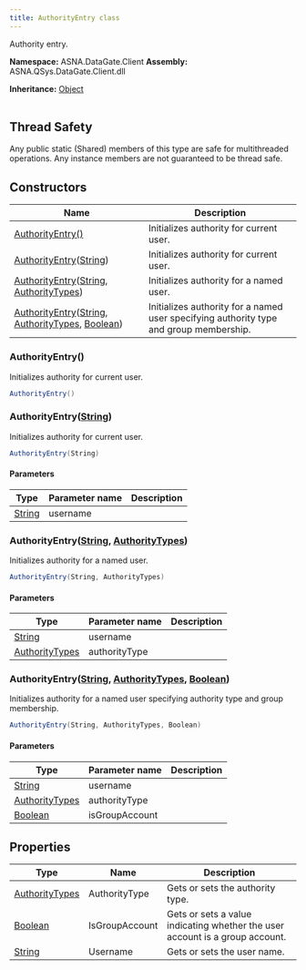 ```yaml
---
title: AuthorityEntry class
---
```


Authority entry.

**Namespace:** ASNA.DataGate.Client
**Assembly:** ASNA.QSys.DataGate.Client.dll

**Inheritance:** [Object](https://docs.microsoft.com/en-us/dotnet/api/system.object)
<br>
<br>
## Thread Safety

Any public static (Shared) members of this type are safe for multithreaded operations. Any instance members are not guaranteed to be thread safe.

## Constructors

| Name | Description |
| --- | --- |
| [AuthorityEntry()](#authorityentry-) | Initializes authority for current user.
| [AuthorityEntry](#authorityentry-string-)([String](https://docs.microsoft.com/en-us/dotnet/api/system.string)) | Initializes authority for current user.
| [AuthorityEntry](#authorityentry-string-authoritytypes-)([String](https://docs.microsoft.com/en-us/dotnet/api/system.string), [AuthorityTypes](/reference/datagate/datagate-common/authority-types.html)) | Initializes authority for a named user.
| [AuthorityEntry](#authorityentry-string-authoritytypes-boolean-)([String](https://docs.microsoft.com/en-us/dotnet/api/system.string), [AuthorityTypes](/reference/datagate/datagate-common/authority-types.html), [Boolean](https://docs.microsoft.com/en-us/dotnet/api/system.boolean)) | Initializes authority for a named user specifying authority type and group membership.

### AuthorityEntry()

Initializes authority for current user.

```cs
AuthorityEntry()
```

### AuthorityEntry([String](https://docs.microsoft.com/en-us/dotnet/api/system.string))

Initializes authority for current user.

```cs
AuthorityEntry(String)
```

#### Parameters

| Type | Parameter name | Description
| --- | --- | ---
| [String](https://docs.microsoft.com/en-us/dotnet/api/system.string) | username | 

### AuthorityEntry([String](https://docs.microsoft.com/en-us/dotnet/api/system.string), [AuthorityTypes](/reference/datagate/datagate-common/authority-types.html))

Initializes authority for a named user.

```cs
AuthorityEntry(String, AuthorityTypes)
```

#### Parameters

| Type | Parameter name | Description
| --- | --- | ---
| [String](https://docs.microsoft.com/en-us/dotnet/api/system.string) | username | 
| [AuthorityTypes](/reference/datagate/datagate-common/authority-types.html) | authorityType | 

### AuthorityEntry([String](https://docs.microsoft.com/en-us/dotnet/api/system.string), [AuthorityTypes](/reference/datagate/datagate-common/authority-types.html), [Boolean](https://docs.microsoft.com/en-us/dotnet/api/system.boolean))

Initializes authority for a named user specifying authority type and group membership.

```cs
AuthorityEntry(String, AuthorityTypes, Boolean)
```

#### Parameters

| Type | Parameter name | Description
| --- | --- | ---
| [String](https://docs.microsoft.com/en-us/dotnet/api/system.string) | username | 
| [AuthorityTypes](/reference/datagate/datagate-common/authority-types.html) | authorityType | 
| [Boolean](https://docs.microsoft.com/en-us/dotnet/api/system.boolean) | isGroupAccount | 

## Properties

| Type | Name | Description
| --- | --- | --- 
| [AuthorityTypes](/reference/datagate/datagate-common/authority-types.html) | AuthorityType | Gets or sets the authority type. |
| [Boolean](https://docs.microsoft.com/en-us/dotnet/api/system.boolean) | IsGroupAccount | Gets or sets a value indicating whether the user account is a group account. |
| [String](https://learn.microsoft.com/en-us/dotnet/api/system.string?view=net-8.0) | Username | Gets or sets the user name. |
